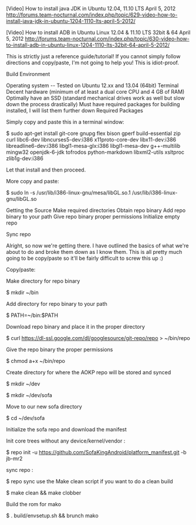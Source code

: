 [Video] How to install java JDK in Ubuntu 12.04, 11.10 LTS April 5, 2012
http://forums.team-nocturnal.com/index.php/topic/629-video-how-to-install-java-jdk-in-ubuntu-1204-1110-lts-april-5-2012/


[Video] How to install ADB in Ubuntu Linux 12.04 & 11.10 LTS 32bit & 64 April 5, 2012
http://forums.team-nocturnal.com/index.php/topic/630-video-how-to-install-adb-in-ubuntu-linux-1204-1110-lts-32bit-64-april-5-2012/

This is strictly just a reference guide/tutorial! If you cannot simply follow directions and copy/paste, I'm not going to help you! This is idiot-proof.

Build Environment

Operating system -- Tested on Ubuntu 12.xx and 13.04 (64bit)
Terminal
Decent hardware (minimum of at least a dual core CPU and 4 GB of RAM)
Optimally have an SSD (standard mechanical drives work as well but slow down the process drastically)
Must have required packages for building installed, I will list them further down
Required Packages

Simply copy and paste this in a terminal window:

$ sudo apt-get install git-core gnupg flex bison gperf build-essential zip curl libc6-dev libncurses5-dev:i386 x11proto-core-dev libx11-dev:i386 libreadline6-dev:i386 libgl1-mesa-glx:i386 libgl1-mesa-dev g++-multilib mingw32 openjdk-6-jdk tofrodos python-markdown libxml2-utils xsltproc zlib1g-dev:i386

Let that install and then proceed.

More copy and paste:

$ sudo ln -s /usr/lib/i386-linux-gnu/mesa/libGL.so.1 /usr/lib/i386-linux-gnu/libGL.so

Getting the Source
Make required directories
Obtain repo binary
Add repo binary to your path
Give repo binary proper permissions
Initialize empty repo

Sync repo

Alright, so now we're getting there. I have outlined the basics of what we're about to do and broke them down as I know them. This is all pretty much going to be copy/paste so it'll be fairly difficult to screw this up :)

Copy/paste:

Make directory for repo binary

$ mkdir ~/bin

Add directory for repo binary to your path

$ PATH=~/bin:$PATH

Download repo binary and place it in the proper directory

$ curl https://dl-ssl.google.com/dl/googlesource/git-repo/repo > ~/bin/repo

Give the repo binary the proper permissions

$ chmod a+x ~/bin/repo

Create directory for where the AOKP repo will be stored and synced

$ mkdir ~/dev

$ mkdir ~/dev/sofa

Move to our new sofa directory

$ cd ~/dev/sofa

Initialize the sofa repo and download the manifest

Init core trees without any device/kernel/vendor :

$ repo init -u https://github.com/SofaKingAndroid/platform_manifest.git -b jb-mr2

sync repo :

$ repo sync
use the Make clean script if you want to do a clean build

$ make clean && make clobber

Build the rom for mako

$ . build/envsetup.sh && brunch mako
